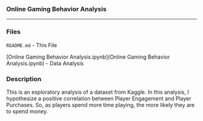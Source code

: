 ### Online Gaming Behavior Analysis

---

### Files

`README.md` - This File

[Online Gaming Behavior Analysis.ipynb](Online Gaming Behavior Analysis.ipynb) - Data Analysis

### Description

This is an exploratory analysis of a dataset from Kaggle. In this analysis, I hypothesize a positive correlation between Player Engagement and Player Purchases. So, as players spend more time playing, the more likely they are to spend money. 
